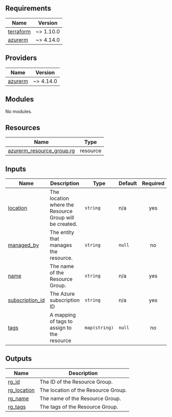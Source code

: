<!-- BEGIN_TF_DOCS -->
## Requirements

| Name | Version |
|------|---------|
| <a name="requirement_terraform"></a> [terraform](#requirement\_terraform) | ~> 1.10.0 |
| <a name="requirement_azurerm"></a> [azurerm](#requirement\_azurerm) | ~> 4.14.0 |

## Providers

| Name | Version |
|------|---------|
| <a name="provider_azurerm"></a> [azurerm](#provider\_azurerm) | ~> 4.14.0 |

## Modules

No modules.

## Resources

| Name | Type |
|------|------|
| [azurerm_resource_group.rg](https://registry.terraform.io/providers/hashicorp/azurerm/latest/docs/resources/resource_group) | resource |

## Inputs

| Name | Description | Type | Default | Required |
|------|-------------|------|---------|:--------:|
| <a name="input_location"></a> [location](#input\_location) | The location where the Resource Group will be created. | `string` | n/a | yes |
| <a name="input_managed_by"></a> [managed\_by](#input\_managed\_by) | The entity that manages the resource. | `string` | `null` | no |
| <a name="input_name"></a> [name](#input\_name) | The name of the Resource Group. | `string` | n/a | yes |
| <a name="input_subscription_id"></a> [subscription\_id](#input\_subscription\_id) | The Azure subscription ID | `string` | n/a | yes |
| <a name="input_tags"></a> [tags](#input\_tags) | A mapping of tags to assign to the resource | `map(string)` | `null` | no |

## Outputs

| Name | Description |
|------|-------------|
| <a name="output_rg_id"></a> [rg\_id](#output\_rg\_id) | The ID of the Resource Group. |
| <a name="output_rg_location"></a> [rg\_location](#output\_rg\_location) | The location of the Resource Group. |
| <a name="output_rg_name"></a> [rg\_name](#output\_rg\_name) | The name of the Resource Group. |
| <a name="output_rg_tags"></a> [rg\_tags](#output\_rg\_tags) | The tags of the Resource Group. |
<!-- END_TF_DOCS -->